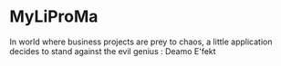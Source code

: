 # MyLiProMa
In world where business projects are prey to chaos, a little application decides to stand against the evil genius : Deamo E'fekt
